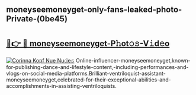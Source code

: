 ## moneyseemoneyget-only-fans​-leaked-photo​-Private-(0be45)


# <h2><a href="https://mediaupload.pro?title=moneyseemoneyget&ref=git">🔗👉 🔴 moneyseemoneyget-P𝚑ot𝚘𝚜-V𝚒d𝚎o</a></h2>

[![Corinna Kopf Nue Nu𝚍e𝚜](https://i.imgur.com/0qMVB7G.gif)](https://mediaupload.pro?title=moneyseemoneyget&ref=git)
Online-influencer-moneyseemoneyget,known-for-publishing-dance-and-lifestyle-content,-including-performances-and-vlogs-on-social-media-platforms.Brilliant-ventriloquist-assistant-moneyseemoneyget,celebrated-for-their-exceptional-abilities-and-accomplishments-in-assisting-ventriloquists.  